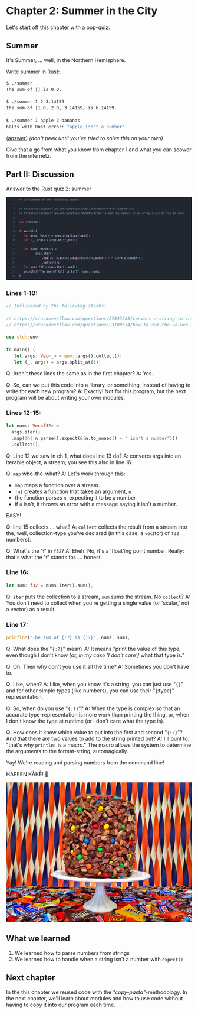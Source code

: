 # Chapter 2: Summer in the City

Let's start off this chapter with a pop-quiz.

## Summer

It's Summer, ... well, in the Northern Hemisphere.

Write summer in Rust:

```BASH
$ ./summer
The sum of [] is 0.0.

$ ./summer 1 2 3.14159
The sum of [1.0, 2.0, 3.14159] is 6.14159.

$ ./summer 1 apple 2 bananas
halts with Rust error: "apple isn't a number"
```

([answer](src/ch02/summer.rs)) *(don't peek until you've tried to solve this 
on your own)*

Give that a go from what you know from chapter 1 and what you can scower from
the internetz.


## Part II: Discussion

Answer to the Rust quiz 2: summer

![](imgs/ch02/summer-code.png)

### Lines 1-10:

```Rust
// Influenced by the following stacks:

// https://stackoverflow.com/questions/27043268/convert-a-string-to-int
// https://stackoverflow.com/questions/23100534/how-to-sum-the-values-in-an-array-slice-or-vec-in-rust

use std::env;

fn main() {
   let args: Vec<_> = env::args().collect();
   let (_, args) = args.split_at(1);

```

Q: Aren't these lines the same as in the first chapter?
A: Yes.

Q: So, can we put this code into a library, or something, instead of having to 
write for each new program?
A: Exactly! Not for this program, but the next program will be about writing 
your own modules.

### Lines 12-15:

```Rust
let nums: Vec<f32> =
  args.iter()
  .map(|n| n.parse().expect(&(n.to_owned() + " isn't a number")))
  .collect();
```

Q: Line 12 we saw in ch 1, what does line 13 do?
A: converts args into an iterable object, a stream; you see this also in 
line 16.

Q: `map` who-the-what?
A: Let's work through this:

* `map` maps a function over a stream.
* `|n|` creates a function that takes an argument, `n`
* the function parses `n`, expecting it to be a number
* if `n` isn't, it throws an error with a message saying it isn't a number.

EASY!

Q: line 15 collects ... what?
A: `collect` collects the result from a stream into the, well, collection-type 
you've declared (in this case, a `vec`(tor) of `f32` numbers).

Q: What's the '`f`' in `f32`?
A: Eheh. No, it's a 'float'ing point number. Really: that's what the '`f`' 
stands for. ... honest.

### Line 16:

```Rust
let sum: f32 = nums.iter().sum();
```

Q: `iter` puts the collection to a stream, `sum` sums the stream. No `collect`?
A: You don't need to collect when you're getting a single value (or 'scalar,' 
not a vector) as a result.

### Line 17:

```Rust
println!("The sum of {:?} is {:?}", nums, sum);
```

Q: What does the "`{:?}`" mean?
A: It means "print the value of this type, even though I don't know *[or, in my 
case 'I don't care']* what that type is."

Q: Oh. Then why don't you use it all the time?
A: Sometimes you don't have to.

Q: Like, when?
A: Like, when you know it's a string, you can just use "`{}`" and for other 
simple types (like numbers), you can use their "{:type}" representation.

Q: So, when do you use "`{:?}`"?
A: When the type is complex so that an accurate type-representation is more 
work than printing the thing, or, when I don't know the type at runtime (or I 
don't care what the type is).

Q: How does it know which value to put into the first and second "`{:?}`"? And 
that there are two values to add to the string printed out?
A: I'll punt to: "that's why `println!` is a macro." The macro allows the 
system to determine the arguments to the format-string, automagically.

Yay! We're reading and parsing numbers from the command line!

HAPFEN KĀKĒ! 🎂

![](imgs/cake-finished.jpg)

## What we learned

1. We learned how to parse numbers from strings
2. We learned how to handle when a string isn't a number with `expect()`

## Next chapter

In the this chapter we reused code with the *"copy-pasta"*-methodology. In the
next chapter, we'll learn about modules and how to use code without having to
copy it into our program each time.
